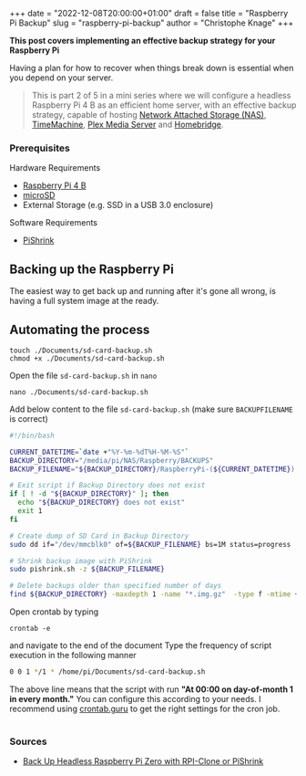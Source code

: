 +++
date = "2022-12-08T20:00:00+01:00"
draft = false
title = "Raspberry Pi Backup"
slug = "raspberry-pi-backup"
author = "Christophe Knage"
+++

**This post covers implementing an effective backup strategy for your Raspberry Pi**

Having a plan for how to recover when things break down is essential when you depend on your server.

> This is part 2 of 5 in a mini series where we will configure a headless Raspberry Pi 4 B as an efficient home server, with an effective backup strategy, capable of hosting [Network Attached Storage (NAS)](https://en.wikipedia.org/wiki/Network-attached_storage), [TimeMachine](https://support.apple.com/en-gb/HT201250), [Plex Media Server](https://www.plex.tv) and [Homebridge](https://homebridge.io).

### Prerequisites

Hardware Requirements
- [Raspberry Pi 4 B](https://www.raspberrypi.com/products/raspberry-pi-4-model-b/)
- [microSD](https://www.raspberrypi.com/documentation/computers/getting-started.html#sd-cards)
- External Storage (e.g. SSD in a USB 3.0 enclosure)

Software Requirements
- [PiShrink](https://github.com/Drewsif/PiShrink)

## Backing up the Raspberry Pi

The easiest way to get back up and running after it's gone all wrong, is having a full system image at the ready.

## Automating the process


```console
touch ./Documents/sd-card-backup.sh
chmod +x ./Documents/sd-card-backup.sh
```

Open the file `sd-card-backup.sh` in `nano`

```console
nano ./Documents/sd-card-backup.sh
```

Add below content to the file `sd-card-backup.sh` (make sure `BACKUPFILENAME` is correct)
``` bash
#!/bin/bash

CURRENT_DATETIME=`date +"%Y-%m-%dT%H-%M-%S"`
BACKUP_DIRECTORY="/media/pi/NAS/Raspberry/BACKUPS"
BACKUP_FILENAME="${BACKUP_DIRECTORY}/RaspberryPi-(${CURRENT_DATETIME}).img"

# Exit script if Backup Directory does not exist
if [ ! -d "${BACKUP_DIRECTORY}" ]; then
  echo "${BACKUP_DIRECTORY} does not exist"
  exit 1
fi

# Create dump of SD Card in Backup Directory
sudo dd if="/dev/mmcblk0" of=${BACKUP_FILENAME} bs=1M status=progress

# Shrink backup image with PiShrink
sudo pishrink.sh -z ${BACKUP_FILENAME}

# Delete backups older than specified number of days
find ${BACKUP_DIRECTORY} -maxdepth 1 -name "*.img.gz"  -type f -mtime +365  -delete
```

Open crontab by typing 

```console
crontab -e
```

and navigate to the end of the document
Type the frequency of script execution in the following manner

```bash
0 0 1 */1 * /home/pi/Documents/sd-card-backup.sh
```

The above line means that the script with run **"At 00:00 on day-of-month 1 in every month."** You can configure this according to your needs. I recommend using [crontab.guru](https://crontab.guru/#0_4_*/21_*_*) to get the right settings for the cron job.

#
### Sources

- [Back Up Headless Raspberry Pi Zero with RPI-Clone or PiShrink](https://robotzero.one/headless-pi-zero-backup-clone/)